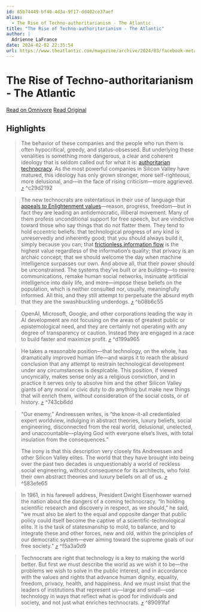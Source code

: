 ```yaml
---
id: 85b74449-bf40-4d3a-9f17-dd402ce37aef
alias:
  - The Rise of Techno-authoritarianism - The Atlantic
title: "The Rise of Techno-authoritarianism - The Atlantic"
author: |
  Adrienne LaFrance
date: 2024-02-02 22:35:54
url: https://www.theatlantic.com/magazine/archive/2024/03/facebook-meta-silicon-valley-politics/677168/
---
```


# The Rise of Techno-authoritarianism - The Atlantic

[Read on Omnivore](https://omnivore.app/me/the-rise-of-techno-authoritarianism-the-atlantic-18d6bf6d226)
[Read Original](https://www.theatlantic.com/magazine/archive/2024/03/facebook-meta-silicon-valley-politics/677168/)

## Highlights

> The behavior of these companies and the people who run them is often hypocritical, greedy, and status-obsessed. But underlying these venalities is something more dangerous, a clear and coherent ideology that is seldom called out for what it is: [authoritarian technocracy](https://www.theatlantic.com/magazine/archive/2022/05/social-media-democracy-trust-babel/629369/). As the most powerful companies in Silicon Valley have matured, this ideology has only grown stronger, more self-righteous, more delusional, and—in the face of rising criticism—more aggrieved. [⤴️](https://omnivore.app/me/the-rise-of-techno-authoritarianism-the-atlantic-18d6bf6d226#c29d2192-89bc-4bae-a007-530665419133)  ^c29d2192

> The new technocrats are ostentatious in their use of language that [appeals to Enlightenment values](https://www.theatlantic.com/magazine/archive/2018/06/henry-kissinger-ai-could-mean-the-end-of-human-history/559124/)—reason, progress, freedom—but in fact they are leading an antidemocratic, illiberal movement. Many of them profess unconditional support for free speech, but are vindictive toward those who say things that do not flatter them. They tend to hold eccentric beliefs: that technological progress of any kind is unreservedly and inherently good; that you should always build it, simply because you can; that [frictionless information flow](https://www.theatlantic.com/magazine/archive/2019/08/twitter-pause-button/592762/) is the highest value regardless of the information’s quality; that privacy is an archaic concept; that we should welcome the day when machine intelligence surpasses our own. And above all, that their power should be unconstrained. The systems they’ve built or are building—to rewire communications, remake human social networks, insinuate artificial intelligence into daily life, and more—impose these beliefs on the population, which is neither consulted nor, usually, meaningfully informed. All this, and they still attempt to perpetuate the absurd myth that they are the swashbuckling underdogs. [⤴️](https://omnivore.app/me/the-rise-of-techno-authoritarianism-the-atlantic-18d6bf6d226#b08b6c55-d9ea-49ac-844c-e261c948e2c6)  ^b08b6c55

> OpenAI, Microsoft, Google, and other corporations leading the way in AI development are not focusing on the areas of greatest public or epistemological need, and they are certainly not operating with any degree of transparency or caution. Instead they are engaged in a race to build faster and maximize profit. [⤴️](https://omnivore.app/me/the-rise-of-techno-authoritarianism-the-atlantic-18d6bf6d226#d199a965-f7d2-4450-91eb-2476c339133d)  ^d199a965

> He takes a reasonable position—that technology, on the whole, has dramatically improved human life—and warps it to reach the absurd conclusion that any attempt to restrain technological development under any circumstances is despicable. This position, if viewed uncynically, makes sense only as a religious conviction, and in practice it serves only to absolve him and the other Silicon Valley giants of any moral or civic duty to do anything but make new things that will enrich them, without consideration of the social costs, or of history. [⤴️](https://omnivore.app/me/the-rise-of-techno-authoritarianism-the-atlantic-18d6bf6d226#743cb6dd-45c8-4f7b-b3f3-eedb789f2e93)  ^743cb6dd

> “Our enemy,” Andreessen writes, is “the know-it-all credentialed expert worldview, indulging in abstract theories, luxury beliefs, social engineering, disconnected from the real world, delusional, unelected, and unaccountable—playing God with everyone else’s lives, with total insulation from the consequences.”
>
> The irony is that this description very closely fits Andreessen and other Silicon Valley elites. The world that they have brought into being over the past two decades is unquestionably a world of reckless social engineering, without consequence for its architects, who foist their own abstract theories and luxury beliefs on all of us. [⤴️](https://omnivore.app/me/the-rise-of-techno-authoritarianism-the-atlantic-18d6bf6d226#583efe65-a473-453c-9b1c-29d0e48f1485)  ^583efe65

> In 1961, in his farewell address, President Dwight Eisenhower warned the nation about the dangers of a coming technocracy. “In holding scientific research and discovery in respect, as we should,” he said, “we must also be alert to the equal and opposite danger that public policy could itself become the captive of a scientific-technological elite. It is the task of statesmanship to mold, to balance, and to integrate these and other forces, new and old, within the principles of our democratic system—ever aiming toward the supreme goals of our free society.” [⤴️](https://omnivore.app/me/the-rise-of-techno-authoritarianism-the-atlantic-18d6bf6d226#f5a3a0d9-3b00-4a67-8659-98e785cbb4a3)  ^f5a3a0d9

> Technocrats are right that technology is a key to making the world better. But first we must describe the world as we wish it to be—the problems we wish to solve in the public interest, and in accordance with the values and rights that advance human dignity, equality, freedom, privacy, health, and happiness. And we must insist that the leaders of institutions that represent us—large and small—use technology in ways that reflect what is good for individuals and society, and not just what enriches technocrats. [⤴️](https://omnivore.app/me/the-rise-of-techno-authoritarianism-the-atlantic-18d6bf6d226#89091faf-3c43-4de3-bd1f-8dfdd38ebff1)  ^89091faf
